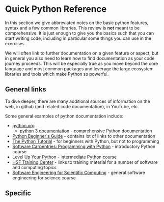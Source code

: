 # Quick Python Reference

  In this section we give abbreviated notes on the basic python features,
syntax and a few common libraries. This review is **not** meant to be 
comprehensive. It is just enough to give you the basics such that you
can start writing code, including in particular some things you can use 
in the exercises.

  We will often link to further documentation on a given feature or
aspect, but in general you also need to learn how to find documentation
as your code journey proceeds. This will be especially true as you
move beyond the core language and most common packages and leverage
the large ecosystem libraries and tools which make Python so powerful.

## General links

  To dive deeper, there are many additional sources of information on the 
web, in github (and related code documentation), in YouTube, etc. 

  Some general examples of python documentation include:

  * [python.org](https://www.python.org) 
    * [python 3 documentation](https://docs.python.org/3/) - comprehensive Python documentation
  * [Python Beginner's Guide](https://wiki.python.org/moin/BeginnersGuide) - contains lot of links to other documentation
  * [The Python Tutorial](https://docs.python.org/3/tutorial/) - for beginners with Python, but not to programming
  * [Software Carpentries: Programming with Python](https://swcarpentry.github.io/python-novice-inflammation/) - introductory Python course
  * [Level Up Your Python](https://henryiii.github.io/level-up-your-python/notebooks/0%20Intro.html) - intermediate Python course
  * [HSF Training Center](https://hsf-training.org/training-center/) - links to training material for a number of software and computing topics
  * [Software Engineering for Scientific Computing](https://henryiii.github.io/se-for-sci/content/intro.html) - general software engineering for science course

## Specific 


